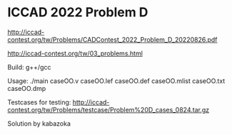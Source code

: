# ICCAD 2022 Problem D

http://iccad-contest.org/tw/Problems/CADContest_2022_Problem_D_20220826.pdf

http://iccad-contest.org/tw/03_problems.html

Build: g++/gcc

Usage: ./main caseOO.v caseOO.lef caseOO.def caseOO.mlist caseOO.txt caseOO.dmp
      
Testcases for testing: http://iccad-contest.org/tw/Problems/testcase/Problem%20D_cases_0824.tar.gz
 
Solution by kabazoka
